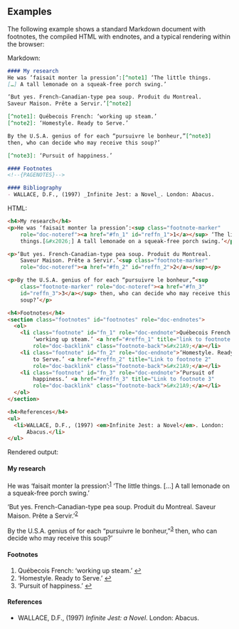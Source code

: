 ## Examples

The following example shows a standard Markdown document with footnotes, the compiled HTML with endnotes, and a typical rendering within the browser:

Markdown:

```markdown
#### My research
He was ‘faisait monter la pression’:[^note1] ‘The little things. 
[…] A tall lemonade on a squeak-free porch swing.’ 

‘But yes. French-Canadian-type pea soup. Produit du Montreal. 
Saveur Maison. Prête a Servir.’[^note2]

[^note1]: Québecois French: ‘working up steam.’
[^note2]: ‘Homestyle. Ready to Serve.’

By the U.S.A. genius of for each “pursuivre le bonheur,”[^note3] 
then, who can decide who may receive this soup?’

[^note3]: ‘Pursuit of happiness.’

#### Footnotes
<!--{PAGENOTES}-->

#### Bibliography
- WALLACE, D.F., (1997) _Infinite Jest: a Novel_. London: Abacus.
```

HTML:

```html
<h4>My research</h4>
<p>He was ‘faisait monter la pression’:<sup class="footnote-marker" 
    role="doc-noteref"><a href="#fn_1" id="reffn_1">1</a></sup> ‘The little 
    things.[&#x2026;] A tall lemonade on a squeak-free porch swing.’</p>

<p>‘But yes. French-Canadian-type pea soup. Produit du Montreal. 
    Saveur Maison. Prête a Servir.’<sup class="footnote-marker" 
    role="doc-noteref"><a href="#fn_2" id="reffn_2">2</a></sup></p>

<p>By the U.S.A. genius of for each “pursuivre le bonheur,”<sup 
    class="footnote-marker" role="doc-noteref"><a href="#fn_3" 
    id="reffn_3">3</a></sup> then, who can decide who may receive this 
    soup?’</p>

<h4>Footnotes</h4>
<section class="footnotes" id="footnotes" role="doc-endnotes">
  <ol>
    <li class="footnote" id="fn_1" role="doc-endnote">Québecois French: 
        ‘working up steam.’ <a href="#reffn_1" title="link to footnote 1" 
        role="doc-backlink" class="footnote-back">&#x21A9;</a></li>
    <li class="footnote" id="fn_2" role="doc-endnote">‘Homestyle. Ready 
        to Serve.’ <a href="#reffn_2" title="Link to footnote 2" 
        role="doc-backlink" class="footnote-back">&#x21A9;</a></li>
    <li class="footnote" id="fn_3" role="doc-endnote">‘Pursuit of 
        happiness.’ <a href="#reffn_3" title="Link to footnote 3" 
        role="doc-backlink" class="footnote-back">&#x21A9;</a></li>
  </ol>
</section>

<h4>References</h4>
<ul>
  <li>WALLACE, D.F., (1997) <em>Infinite Jest: a Novel</em>. London: 
      Abacus.</li>
</ul>

```

Rendered output:

<section role="figure">
<h4>My research</h4>
<p>He was ‘faisait monter la pression’:<sup><a href="#">1</a></sup> ‘The little things. [&#x2026;] A tall lemonade on a squeak-free porch swing.’</p>
<p>‘But yes. French-Canadian-type pea soup. Produit du Montreal. Saveur Maison. Prête a Servir.’<sup><a href="#">2</a></sup></p>
<p>By the U.S.A. genius of for each “pursuivre le bonheur,”<sup><a href="#">3</a></sup> then, who can decide who may receive this soup?’</p>
<h4>Footnotes</h4>
<ol>
  <li>Québecois French: ‘working up steam.’ <a href="#">&#x21A9;</a></li>
  <li>‘Homestyle. Ready to Serve.’ <a href="#">&#x21A9;</a></li>
  <li>‘Pursuit of happiness.’ <a href="#">&#x21A9;</a></li>
</ol>
<h4>References</h4>
<ul>
  <li>WALLACE, D.F., (1997) <em>Infinite Jest: a Novel</em>. London: Abacus.</li>
</ul>
</section>

